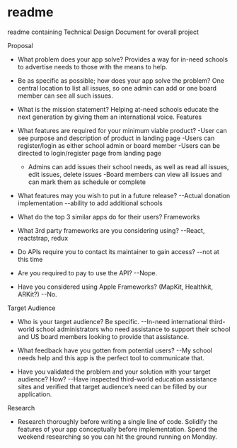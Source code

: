 # readme
readme containing Technical Design Document for overall project

Proposal

- What problem does your app solve?
Provides a way for in-need schools to advertise needs to those with the means to help.

- Be as specific as possible; how does your app solve the problem?
One central location to list all issues, so one admin can add or one board member can see all such issues.

- What is the mission statement?
Helping at-need schools educate the next generation by giving them an international voice.
Features

- What features are required for your minimum viable product?
  -User can see purpose and description of product in landing page
  -Users can register/login as either school admin or board member
  -Users can be directed to login/register page from landing page
  - Admins can add issues their school needs, as well as read all issues, edit issues, delete issues
  -Board members can view all issues and can mark them as schedule or complete

- What features may you wish to put in a future release?
--Actual donation implementation
--ability to add additional schools

- What do the top 3 similar apps do for their users?
Frameworks

- What 3rd party frameworks are you considering using?
--React, reactstrap, redux
- Do APIs require you to contact its maintainer to gain access?
--not at this time

- Are you required to pay to use the API?
--Nope.

- Have you considered using Apple Frameworks? (MapKit, Healthkit, ARKit?)
--No.

Target Audience

- Who is your target audience? Be specific.
--In-need international third-world school administrators who need assistance to support their school and US board members looking to provide that assistance.

- What feedback have you gotten from potential users?
--My school needs help and this app is the perfect tool to communicate that.

- Have you validated the problem and your solution with your target audience? How?
--Have inspected third-world education assistance sites and verified that target audience’s need can be filled by our application.

Research

- Research thoroughly before writing a single line of code. Solidify the features of your app conceptually before implementation. Spend the weekend researching so you can hit the ground running on Monday.

